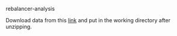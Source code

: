 rebalancer-analysis

Download data from this [link](https://workupload.com/file/qrbfAwCNpuW) and put in the working directory after unzipping.
